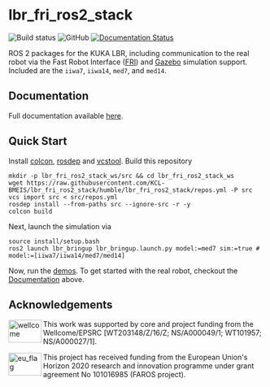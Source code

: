 # lbr_fri_ros2_stack
![Build status](https://github.com/KCL-BMEIS/lbr_fri_ros2_stack/actions/workflows/build.yml/badge.svg?branch=humble) ![GitHub](https://img.shields.io/github/license/KCL-BMEIS/lbr_fri_ros2_stack) 
[![Documentation Status](https://readthedocs.org/projects/lbr-fri-ros2-stack-doc/badge/?version=humble)](https://lbr-fri-ros2-stack-doc.readthedocs.io/en/humble/?badge=humble)

ROS 2 packages for the KUKA LBR, including communication to the real robot via the Fast Robot Interface ([FRI](https://github.com/KCL-BMEIS/fri)) and [Gazebo](http://gazebosim.org/) simulation support. Included are the `iiwa7`, `iiwa14`, `med7`, and `med14`.

## Documentation
Full documentation available [here](https://lbr-fri-ros2-stack-doc.readthedocs.io/en/humble/index.html).

## Quick Start
Install [colcon](https://docs.ros.org/en/humble/Tutorials/Colcon-Tutorial.html#install-colcon), [rosdep](https://docs.ros.org/en/crystal/Installation/Linux-Install-Binary.html#installing-and-initializing-rosdep) and [vcstool](https://github.com/dirk-thomas/vcstool#how-to-install-vcstool). Build this repository
```shell
mkdir -p lbr_fri_ros2_stack_ws/src && cd lbr_fri_ros2_stack_ws
wget https://raw.githubusercontent.com/KCL-BMEIS/lbr_fri_ros2_stack/humble/lbr_fri_ros2_stack/repos.yml -P src
vcs import src < src/repos.yml
rosdep install --from-paths src --ignore-src -r -y
colcon build
```
Next, launch the simulation via
```shell
source install/setup.bash
ros2 launch lbr_bringup lbr_bringup.launch.py model:=med7 sim:=true # model:=[iiwa7/iiwa14/med7/med14]
```

Now, run the [demos](https://lbr-fri-ros2-stack-doc.readthedocs.io/en/humble/lbr_fri_ros2_stack/lbr_demos/doc/lbr_demos.html). To get started with the real robot, checkout the [Documentation](https://lbr-fri-ros2-stack-doc.readthedocs.io/en/humble/index.html) above.

## Acknowledgements
<img src="https://www.kcl.ac.uk/newimages/Wellcome-EPSRC-Centre-medical-engineering-logo.xa827df3f.JPG?f=webp" alt="wellcome" height="45" width="65" align="left">

This work was supported by core and project funding from the Wellcome/EPSRC [WT203148/Z/16/Z; NS/A000049/1; WT101957; NS/A000027/1]. 

<img src="https://upload.wikimedia.org/wikipedia/commons/thumb/b/b7/Flag_of_Europe.svg/1920px-Flag_of_Europe.svg.png" alt="eu_flag" height="45" width="65" align="left" >

This project has received funding from the European Union's Horizon 2020 research and innovation programme under grant agreement No 101016985 (FAROS project).
